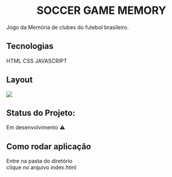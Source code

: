 <h1 align="center"> SOCCER GAME MEMORY </h1>

Jogo da Memória de clubes do futebol brasileiro.

## Tecnologias

HTML
CSS
JAVASCRIPT

## Layout

<img src="https://github.com/rodrigocnn/soccer-game-memory/blob/master/img/home.png">

## Status do Projeto:

Em desenvolvimento :warning:

## Como rodar aplicação

Entre na pasta do diretório  <br />
clique no arquivo index.html <br />






